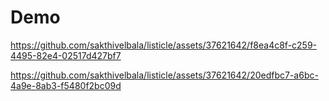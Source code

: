 # Demo

https://github.com/sakthivelbala/listicle/assets/37621642/f8ea4c8f-c259-4495-82e4-02517d427bf7



https://github.com/sakthivelbala/listicle/assets/37621642/20edfbc7-a6bc-4a9e-8ab3-f5480f2bc09d

